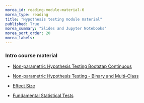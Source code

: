 ```yaml
---
morea_id: reading-module-material-6
morea_type: reading
title: "Hypothesis testing module material"
published: True
morea_summary: "Slides and Jupyter Notebooks"
morea_sort_order: 20
morea_labels: 
---
```





### Intro course material


* [Non-parametric Hypothesis Testing Bootstap Continuous](resources/18_non_parametric_normal.ipynb)
* [Non-parametric Hypothesis Testing - Binary and Multi-Class](resources/19_non_parametric_multi_categories.ipynb)
* [Effect Size](resources/)

* [Fundamental Statistical Tests]()
